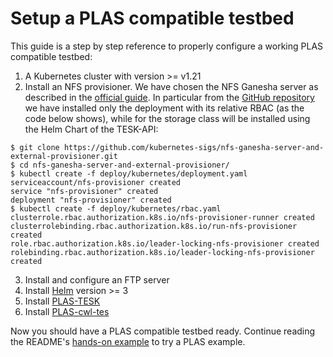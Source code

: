 # Setup a PLAS compatible testbed

This guide is a step by step reference to properly configure a working PLAS compatible testbed:

1. A Kubernetes cluster with version >= v1.21
2. Install an NFS provisioner. We have chosen the NFS Ganesha server as described in the [official guide](https://kubernetes.io/docs/concepts/storage/storage-classes/#nfs). In particular from the [GitHub repository](https://github.com/kubernetes-sigs/nfs-ganesha-server-and-external-provisioner) we have installed only the deployment with its relative RBAC (as the code below shows), while for the storage class will be installed using the Helm Chart of the TESK-API:

```console
$ git clone https://github.com/kubernetes-sigs/nfs-ganesha-server-and-external-provisioner.git
$ cd nfs-ganesha-server-and-external-provisioner/
$ kubectl create -f deploy/kubernetes/deployment.yaml
serviceaccount/nfs-provisioner created
service "nfs-provisioner" created
deployment "nfs-provisioner" created
$ kubectl create -f deploy/kubernetes/rbac.yaml
clusterrole.rbac.authorization.k8s.io/nfs-provisioner-runner created
clusterrolebinding.rbac.authorization.k8s.io/run-nfs-provisioner created
role.rbac.authorization.k8s.io/leader-locking-nfs-provisioner created
rolebinding.rbac.authorization.k8s.io/leader-locking-nfs-provisioner created
```

3. Install and configure an FTP server
4. Install [Helm](https://helm.sh/docs/intro/install/) version >= 3
5. Install [PLAS-TESK](https://github.com/PlatformedTasks/PLAS-TESK)
6. Install [PLAS-cwl-tes](https://github.com/PlatformedTasks/PLAS-cwl-tes)

Now you should have a PLAS compatible testbed ready. Continue reading the README's [hands-on example](README.md#Hands-on-example) to try a PLAS example.
